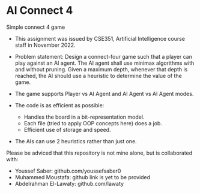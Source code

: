 # AI Connect 4
Simple connect 4 game

- This assignment was issued by CSE351, Artificial Intelligence course staff in November 2022.

- Problem statement: Design a connect-four game such that a player can play against an AI agent.
    The AI agent shall use minimax algorithms with and without pruning.
    Given a maximum depth, whenever that depth is reached, the AI should use a heuristic to determine the value of the game.
    
- The game supports Player vs AI Agent and AI Agent vs AI Agent modes.
- The code is as efficient as possible:
    - Handles the board in a bit-representation model.
    - Each file (tried to apply OOP concepts here) does a job.
    - Efficient use of storage and speed.
- The AIs can use 2 heuristics rather than just one.

Please be adviced that this repository is not mine alone, but is collaborated with:
- Youssef Saber: github.com/youssefsaber0
- Muhammed Moustafa: github link is yet to be provided
- Abdelrahman El-Lawaty: github.com/lawaty
